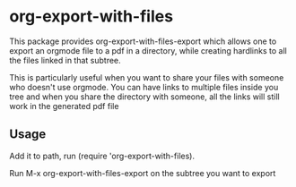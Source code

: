 # org-export-with-files
This package provides org-export-with-files-export which allows one to
 export an orgmode file to a pdf in a directory, while creating hardlinks to all
 the files linked in that subtree. 
 
 This is particularly useful when you want to share your files with someone who
 doesn't use orgmode. You can have links to multiple files inside you tree and
 when you share the directory with someone, all the links will still work in
 the generated pdf file

## Usage
Add it to path, run (require 'org-export-with-files).

Run M-x org-export-with-files-export on the subtree you want to export
